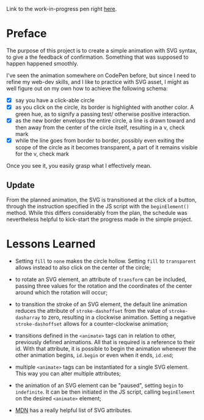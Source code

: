 Link to the work-in-progress pen right [here]().

# Preface 

The purpose of this project is to create a simple animation with SVG syntax, to give a the feedback of confirmation. Something that was supposed to happen happened smoothly.

I've seen the animation somewhere on CodePen before, but since I need to refine my web-dev skills, and I like to practice with SVG asset, I might as well figure out on my own how to achieve the following schema:

- [x] say you have a click-able circle
- [x] as you click on the circle, its border is highlighted with another color. A green hue, as to signify a passing test/ otherwise positive interaction.
- [x] as the new border envelops the entire circle, a line is drawn toward and then away from the center of the circle itself, resulting in a v, check mark
- [x] while the line goes from border to border, possibly even exiting the scope of the circle as it becomes transparent, a part of it remains visible for the v, check mark

Once you see it, you easily grasp what I effectively mean.

## Update

From the planned animation, the SVG is transitioned at the click of a button, through the instruction specified in the JS script with the `beginElement()` method. While this differs considerably from the plan, the schedule was nevertheless helpful to kick-start the progress made in the simple project.

# Lessons Learned

- Setting `fill` to `none` makes the circle hollow. Setting `fill` to `transparent` allows instead to also click on the center of the circle;

- to rotate an SVG element, an attribute of `transform` can be included, passing three values for the rotation and the coordinates of the center around which the rotation will occur;

- to transition the stroke of an SVG element, the default line animation reduces the attribute of `stroke-dashoffset` from the value of `stroke-dasharray` to zero, resulting in a clockwise animation. Setting a negative `stroke-dashoffset` allows for a counter-clockwise animation;

- transitions defined in the `<animate>` tags can in relation to other, previously defined animations. All that is required is a reference to their id. With that attribute, it is possible to begin the animation whenever the other animation begins, `id.begin` or even when it ends, `id.end`;

- multiple `<animate>` tags can be instantiated for a single SVG element. This way you can alter multiple attributes;

- the animation of an SVG element can be "paused", setting `begin` to `indefinite`. It can be then initiated in the JS script, calling `beginElement` on the desired `<animate>` element;

- [MDN](https://developer.mozilla.org/en-US/docs/Web/SVG/Attribute) has a really helpful list of SVG attributes.
